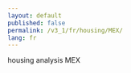 ```yaml
---
layout: default
published: false
permalink: /v3_1/fr/housing/MEX/
lang: fr
---
```


housing analysis MEX

